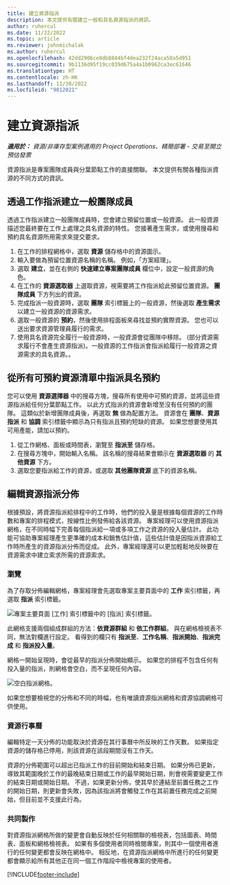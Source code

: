 ```yaml
---
title: 建立資源指派
description: 本文提供有關建立一般和具名資源指派的資訊。
author: ruhercul
ms.date: 11/22/2022
ms.topic: article
ms.reviewer: johnmichalak
ms.author: ruhercul
ms.openlocfilehash: 42dd2906ce8db8844bf4dea232f24aca58a5d951
ms.sourcegitcommit: 9b1136d95f19cc039d675a4a1b0962ca3ec61646
ms.translationtype: HT
ms.contentlocale: zh-HK
ms.lasthandoff: 11/30/2022
ms.locfileid: "9812021"
---
```

# <a name="create-resource-assignments"></a>建立資源指派

_**適用於：** 資源/非庫存型案例適用的 Project Operations、精簡部署 - 交易至開立預估發票_


資源指派是專案團隊成員與分葉節點工作的直接關聯。 本文提供有關各種指派資源的不同方式的資訊。

## <a name="create-a-generic-team-member-through-task-assignment"></a>透過工作指派建立一般團隊成員


透過工作指派建立一般團隊成員時，您會建立預留位置或一般資源。 此一般資源描述您最終要在工作上處理之具名資源的特性。 您接著產生需求，或使用搜尋和預約具名資源所用需求來提交要求。

1. 在工作的排程網格中，選取 **資源** 儲存格中的資源圖示。
2. 輸入要做為預留位置資源名稱的名稱。 例如，「方案經理」。
3. 選取 **建立**，並在右側的 **快速建立專案團隊成員** 欄位中，設定一般資源的角色。
4. 在工作的 **資源選取器** 上選取資源，視需要將工作指派給此預留位置資源。 **團隊成員** 下方列出的資源。
5. 完成指派一般資源時，選取 **團隊** 索引標籤上的一般資源，然後選取 **產生需求** 以建立一般資源的資源需求。
6. 選取一般資源的 **預約**，然後使用排程面板來尋找並預約實際資源。 您也可以送出要求資源管理員履行的需求。
7. 使用具名資源完全履行一般資源時，一般資源會從團隊中移除。 (部分資源需求履行不會產生資源指派)。一般資源的工作指派會指派給履行一般資源之資源需求的具名資源。。

## <a name="assign-a-named-resource-from-the-list-of-all-bookable-resources"></a>從所有可預約資源清單中指派具名預約

您可以使用 **資源選擇器** 中的搜尋方塊，搜尋所有使用中可預約資源，並將這些資源指派給任何分葉節點工作。 以此方式指派的資源會新增至沒有任何預約的團隊。 這類似於新增團隊成員後，再選取 **無** 做為配置方法。 資源會在 **團隊**、**資源指派** 和 **協調** 索引標籤中顯示為只有指派且預約短缺的資源。 如果您想要使用其可用產能，請加以預約。

1. 從工作網格、面板或時間表，瀏覽至 **指派至** 儲存格。
2. 在搜尋方塊中，開始輸入名稱。 該名稱的搜尋結果會顯示在 **資源選取器** 的 **其他資源** 下方。
3. 選取您要指派給工作的資源，或選取 **其他團隊資源** 底下的資源名稱。

## <a name="editing-resource-assignment-contours"></a>編輯資源指派分佈

根據預設，將資源指派給排程中的工作時，他們的投入量是根據每個資源的工作時數和專案的排程模式，按線性比例發佈給各該資源。 專案經理可以使用資源指派網格，在不同時幅下完善每個指派給一項或多項工作之資源的投入量估計。 此功能可協助專案經理產生更準確的成本和銷售估計值，這些估計值是因指派資源給工作時所產生的資源指派分佈而促成。 此外，專案經理還可以更加輕鬆地反映要在資源需求中建立索求所需的資源索求。

### <a name="navigation"></a>瀏覽

為了存取分佈編輯網格，專案經理會先選取專案主要頁面中的 **工作** 索引標籤，再選取 **指派** 索引標籤。

![專案主要頁面 [工作] 索引標籤中的 [指派] 索引標籤。](media/AssignmentGrid.png)

此網格支援兩個組成群組的方法：**依資源群組** 和 **依工作群組**。 與在網格檢視表不同，無法對欄進行設定。 看得到的欄只有 **指派至**、**工作名稱**、**指派開始**、**指派完成** 和 **指派投入量**。

網格一開始呈現時，會從最早的指派分佈開始顯示。 如果您的排程不包含任何有投入量的指派，則網格會空白，而不呈現任何內容。

![空白指派網格。](media/emptyassignmentgrid.png)

如果您想要檢視您的分佈和不同的時幅，也有唯讀資源指派網格和資源協調網格可供使用。

### <a name="resource-calendars"></a>資源行事曆

編輯特定一天分佈的功能取決於資源在其行事曆中所反映的工作天數。 如果指定資源的儲存格已停用，則該資源在該段期間沒有工作天。

資源的分佈範圍可以超出已指派工作的目前開始和結束日期。 如果分佈已更新，導致其範圍晚於工作的最晚結束日期或工作的最早開始日期，則會視需要變更工作的結束日期或開始日期。 不過，如果更新分佈，使其早於連結至前置任務之工作的開始日期，則更新會失敗，因為該指派將會觸發工作在其前置任務完成之前開始，但目前並不支援此行為。

### <a name="co-authoring"></a>共同製作

對資源指派網格所做的變更會自動反映於任何相關聯的檢視表，包括圖表、時間表、面板和網格檢視表。 如果有多個使用者同時檢閱專案，則其中一個使用者進行的任何變更都會反映在網格中。 相反地，在資源指派網格中所進行的任何變更都會顯示給所有其他正在同一個工作階段中檢視專案的使用者。

[!INCLUDE[footer-include](../includes/footer-banner.md)]
